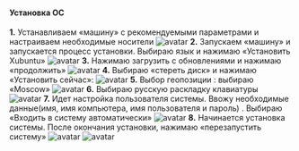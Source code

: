 #### Установка ОС
**1.** Устанавливаем «машину» с рекомендуемыми параметрами и настраиваем необходимые носители 
 ![avatar](https://sun9-21.userapi.com/impg/TUApW5YrCVd2XfQc5bd7b49hf3xmGibzZX7OVw/pwDQmWQ8les.jpg?size=835x665&quality=96&sign=e2bc85bd594cb51bd4ec4f89dc0ce8fd&type=album)
**2.** Запускаем «машину» и запускается процесс установки. Выбираю язык и нажимаю «Установить Xubuntu»
![avatar](https://sun9-42.userapi.com/impg/iGUl5mhIpSvX87cPAgoUVDKJE4HazCXtZMCOyA/0KVkest-r-0.jpg?size=807x685&quality=96&sign=619117e4b21f64d8a336cbd50446b502&type=album)
**3.** Нажимаю загрузить с обновлениями и нажимаю «продолжить»
![avatar](https://sun9-65.userapi.com/impg/_RLhbPz-3ic5eMSCc21WY30zyfk1eMufvHqaxw/8gF26jfmN88.jpg?size=807x662&quality=96&sign=d6ac73b199c3329035b98efa661fe032&type=album)
**4.** Выбираю «стереть диск» и нажимаю «Установить сейчас»:
![avatar](https://sun9-31.userapi.com/impg/UMGKjWe619MTSxX1mCDxx7yFsOBI00dK_0jPYQ/wKdCRVrLPwA.jpg?size=807x688&quality=96&sign=bb68be0b0376e50a6069934c56b4a847&type=album)
**5.** Выбор геопозиции : выбираю «Moscow»
![avatar](https://sun9-78.userapi.com/impg/0wTELmZVsgWZeiJBBLdl78q6bq_mj6bKijdZvA/uM8ykr_s_jA.jpg?size=807x700&quality=96&sign=a97d8b5721bb9bccaec6dd9ca1425c3e&type=album)
**6.** Выбираю русскую раскладку клавиатуры
![avatar](https://sun9-51.userapi.com/impg/GZOLH-tEixtbplw_ZWVW1KLTsse7v9WdVqkw5w/3w2H_DIaKtc.jpg?size=807x665&quality=96&sign=f7444484de7783c5cc8832c182966f8d&type=album)
**7.** Идет настройка пользователя системы. Ввожу необходимые данные(имя, имя компьютера, имя пользователя и пароль) . Выбираю «Входить в систему автоматически»
![avatar](https://sun9-81.userapi.com/impg/7brg31CPEJFU5lXGZ-IzRmoNhkMqjeGaSfffMQ/QZ72DIeWDAs.jpg?size=792x597&quality=96&sign=2c5c7b7226c3cb4b4ff19efe9bbe36d2&type=album)
**8.** Начинается установка системы. После окончания установки, нажимаю «перезапустить систему»
![avatar](https://sun9-80.userapi.com/impg/4alk-6JF3plFEI-p6d2bvHfqqlkynDmprWe-Jg/k30eXxsTUY0.jpg?size=807x673&quality=96&sign=57734947761995ad8319f58c1462ea8e&type=album)
![avatar](https://sun9-66.userapi.com/impg/kIjzMKyR4o_rRpNfzI9kyt-2hNgIZ1kkQ_2UIA/hEtGxXV-3v4.jpg?size=847x692&quality=96&sign=b685bbca3fe1049be1775a993cb57869&type=album)


